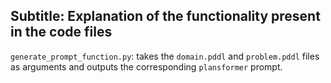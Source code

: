 ## Subtitle: Explanation of the functionality present in the code files

`generate_prompt_function.py`: takes the `domain.pddl` and `problem.pddl` files as arguments and outputs the corresponding `plansformer` prompt.
